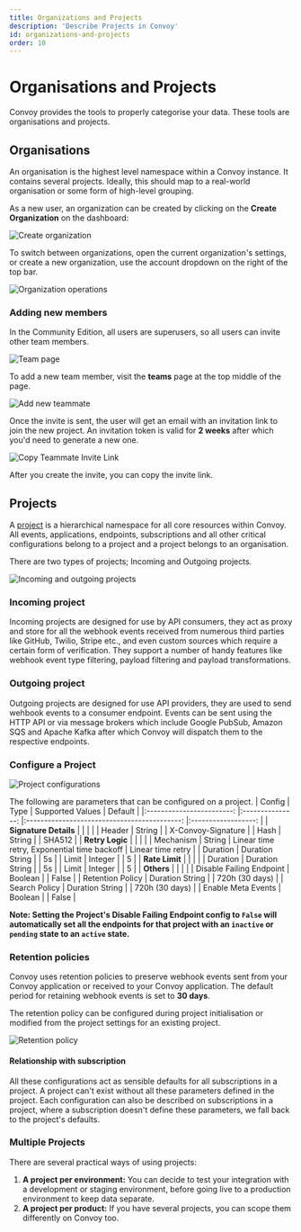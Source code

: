```yaml
---
title: Organizations and Projects
description: 'Describe Projects in Convoy'
id: organizations-and-projects
order: 10
---
```


# Organisations and Projects

Convoy provides the tools to properly categorise your data. These tools are organisations and projects.

## Organisations

An organisation is the highest level namespace within a Convoy instance. It contains several projects. Ideally, this should map to a real-world organisation or some form of high-level grouping.

As a new user, an organization can be created by clicking on the **Create Organization** on the dashboard:

![Create organization](/docs-assets/create-org-dashboard.png)

To switch between organizations, open the current organization's settings, or create a new organization, use the account dropdown on the right of the top bar.

![Organization operations](/docs-assets/org-process.png)

### Adding new members

In the Community Edition, all users are superusers, so all users can invite other team members. 

![Team page](/docs-assets/team-page.png)

To add a new team member, visit the **teams** page at the top middle of the page.

![Add new teammate](/docs-assets/new-teammate.png)


Once the invite is sent, the user will get an email with an invitation link to join the new project. An invitation token is valid for **2 weeks** after which you'd need to generate a new one.

![Copy Teammate Invite Link](/docs-assets/copy-teammate-invite-link.png "Copy Teammate Invite Link")

After you create the invite, you can copy the invite link.

## Projects

A [project](https://dashboard.getconvoy.io/projects) is a hierarchical namespace for all core resources within Convoy. All events, applications, endpoints, subscriptions and all other critical configurations belong to a project and a project belongs to an organisation.

There are two types of projects; Incoming and Outgoing projects. 

![Incoming and outgoing projects](/docs-assets/in-and-out-projects.png)
### Incoming project
Incoming projects are designed for use by API consumers, they act as proxy and store for all the webhook events received from numerous third parties like GitHub, Twilio, Stripe etc., and even custom sources which require a certain form of verification. They support a number of handy features like webhook event type filtering, payload filtering and payload transformations.

### Outgoing project

Outgoing projects are designed for use API providers, they are used to send wehbook events to a consumer endpoint. Events can be sent using the HTTP API or via message brokers which include Google PubSub, Amazon SQS and Apache Kafka after which Convoy will dispatch them to the respective endpoints.

### Configure a Project

![Project configurations](/docs-assets/project-config.png)

The following are parameters that can be configured on a project.
|         Config          	|       Type      	|               Supported Values              	|       Default      	|
|:------------------------:	|:---------------:	|:-------------------------------------------:	|:------------------:	|
|   **Signature Details**  	|                 	|                                             	|                    	|
|          Header          	|      String     	|                                             	| X-Convoy-Signature 	|
|           Hash           	|      String     	|                                             	|       SHA512       	|
|      **Retry Logic**     	|                 	|                                             	|                    	|
|         Mechanism        	|      String     	| Linear time retry, Exponential time backoff 	|  Linear time retry 	|
|         Duration         	| Duration String 	|                                             	|         5s         	|
|           Limit          	|     Integer     	|                                             	|          5         	|
|      **Rate Limit**      	|                 	|                                             	|                    	|
|         Duration         	| Duration String 	|                                             	|         5s         	|
|           Limit          	|     Integer     	|                                             	|          5         	|
|      **Others**           |                	|                                             	|                   	|
| Disable Failing Endpoint 	|     Boolean     	|                                             	|        False       	|
|    Retention Policy 	    | Duration String   |                                               |   720h (30 days)     	|
|     Search Policy 	    | Duration String   |                                               |   720h (30 days)      |
|     Enable Meta Events 	| Boolean           |                                               |        False          |



**Note: Setting the Project's Disable Failing Endpoint config to `False` will automatically set all the endpoints for that project with an `inactive` or `pending` state to an `active` state.**

### Retention policies

Convoy uses retention policies to preserve webhook events sent from your Convoy application or received to your Convoy application. The default period for retaining webhook events is set to **30 days**.

The retention policy can be configured during project initialisation or modified from the project settings for an existing project.

![Retention policy](/docs-assets/retention-period.png)

#### Relationship with subscription

All these configurations act as sensible defaults for all subscriptions in a project. A project can't exist without all these parameters defined in the project. Each configuration can also be described on subscriptions in a project, where a subscription doesn't define these parameters, we fall back to the project's defaults.

### Multiple Projects

There are several practical ways of using projects:
1. **A project per environment:** You can decide to test your integration with a development or staging environment, before going live to a production environment to keep data separate.
2. **A project per product:** If you have several projects, you can scope them differently on Convoy too.

